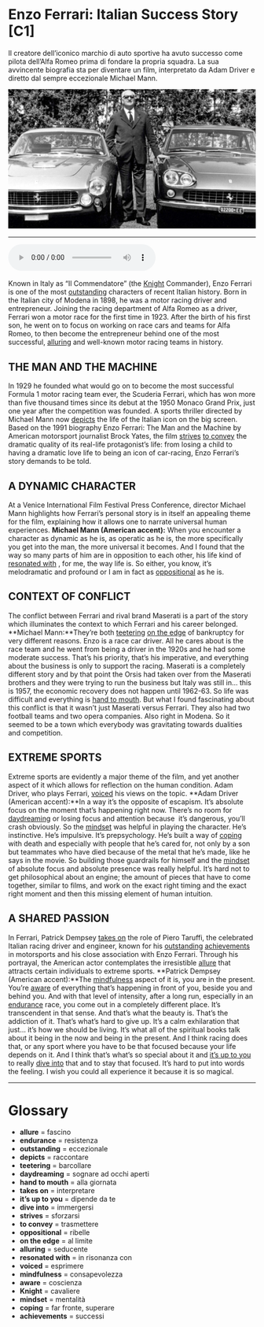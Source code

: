 # Enzo Ferrari: Italian Success Story   [C1]

Il creatore dell’iconico marchio di auto sportive ha avuto successo come pilota dell’Alfa Romeo prima di fondare la propria squadra. La sua avvincente biografia sta per diventare un film, interpretato da Adam Driver e diretto dal sempre eccezionale Michael Mann.

![](Enzo%20Ferrari%20Italian%20Success%20Story.jpg)

--------------

<div>
<audio controls autoplay>
    <source src="https:/raw.githubusercontent.com/dartie/speakup/2023-12/Enzo%20Ferrari%20Italian%20Success%20Story.mp3" type="audio/mpeg">
</audio>
</div>


Known in Italy as “Il Commendatore” (the [Knight](## "cavaliere") Commander), Enzo Ferrari is one of the most [outstanding](## "eccezionale") characters of recent Italian history. Born in the Italian city of Modena in 1898, he was a motor racing driver and entrepreneur. Joining the racing department of Alfa Romeo as a driver, Ferrari won a motor race for the first time in 1923. After the birth of his first son, he went on to focus on working on race cars and teams for Alfa Romeo, to then become the entrepreneur behind one of the most successful, [alluring](## "seducente") and well-known motor racing teams in history.

## THE MAN AND THE MACHINE
In 1929 he founded what would go on to become the most successful Formula 1 motor racing team ever, the Scuderia Ferrari, which has won more than five thousand times since its debut at the 1950 Monaco Grand Prix, just one year after the competition was founded.
A sports thriller directed by Michael Mann now [depicts](## "raccontare") the life of the Italian icon on the big screen. Based on the 1991 biography Enzo Ferrari: The Man and the Machine by American motorsport journalist Brock Yates, the film [strives](## "sforzarsi") [to convey](## "trasmettere") the dramatic quality of its real-life protagonist’s life: from losing a child to having a dramatic love life to being an icon of car-racing, Enzo Ferrari’s story demands to be told.

## A DYNAMIC CHARACTER
At a Venice International Film Festival Press Conference, director Michael Mann highlights how Ferrari’s personal story is in itself an appealing theme for the film, explaining how it allows one to narrate universal human experiences.
**Michael Mann (American accent):** When you encounter a character as dynamic as he is, as operatic as he is, the more specifically you get into the man, the more universal it becomes. And I found that the way so many parts of him are in opposition to each other, his life kind of [resonated with](## "in risonanza con") , for me, the way life is. So either, you know, it’s melodramatic and profound or I am in fact as [oppositional](## "ribelle") as he is.

## CONTEXT OF CONFLICT
The conflict between Ferrari and rival brand Maserati is a part of the story which illuminates the context to which Ferrari and his career belonged.
**Michael Mann:**They’re both [teetering](## "barcollare") [on the edge](## "al limite") of bankruptcy for very different reasons. Enzo is a race car driver. All he cares about is the race team and he went from being a driver in the 1920s and he had some moderate success. That’s his priority, that’s his imperative, and everything about the business is only to support the racing. Maserati is a completely different story and by that point the Orsis had taken over from the Maserati brothers and they were trying to run the business but Italy was still in... this is 1957, the economic recovery does not happen until 1962-63. So life was difficult and everything is [hand to mouth](## "alla giornata"). But what I found fascinating about this conflict is that it wasn’t just Maserati versus Ferrari. They also had two football teams and two opera companies. Also right in Modena. So it seemed to be a town which everybody was gravitating towards dualities and competition.

## EXTREME SPORTS
Extreme sports are evidently a major theme of the film, and yet another aspect of it which allows for reflection on the human condition. Adam Driver, who plays Ferrari, [voiced](## "esprimere") his views on the topic.
**Adam Driver (American accent):**In a way it’s the opposite of escapism. It’s absolute focus on the moment that’s happening right now. There’s no room for [daydreaming](## "sognare ad occhi aperti") or losing focus and attention because  it’s dangerous, you’ll crash obviously. So the [mindset](## "mentalità") was helpful in playing the character. He’s instinctive. He’s impulsive. It’s prepsychology. He’s built a way of [coping](## "far fronte, superare") with death and especially with people that he’s cared for, not only by a son but teammates who have died because of the metal that he’s made, like he says in the movie. So building those guardrails for himself and the [mindset](## "mentalità") of absolute focus and absolute presence was really helpful. It’s hard not to get philosophical about an engine; the amount of pieces that have to come together, similar to films, and work on the exact right timing and the exact right moment and then this missing element of human intuition.

## A SHARED PASSION
In Ferrari, Patrick Dempsey [takes on](## "interpretare") the role of Piero Taruffi, the celebrated Italian racing driver and engineer, known for his [outstanding](## "eccezionale") [achievements](## "successi") in motorsports and his close association with Enzo Ferrari. Through his portrayal, the American actor contemplates the irresistible [allure](## "fascino") that attracts certain individuals to extreme sports.
**Patrick Dempsey (American accent):**The [mindfulness](## "consapevolezza") aspect of it is, you are in the present. You’re [aware](## "coscienza") of everything that’s happening in front of you, beside you and behind you. And with that level of intensity, after a long run, especially in an [endurance](## "resistenza") race, you come out in a completely different place. It’s transcendent in that sense. And that’s what the beauty is. That’s the addiction of it. That’s what’s hard to give up. It’s a calm exhilaration that just… it’s how we should be living. It’s what all of the spiritual books talk about it being in the now and being in the present. And I think racing does that, or any sport where you have to be that focused because your life depends on it. And I think that’s what’s so special about it and [it’s up to you](## "dipende da te") to really [dive into](## "immergersi") that and to stay that focused. It’s hard to put into words the feeling. I wish you could all experience it because it is so magical. 

--------------

<div style = "display:block; clear:both; page-break-after:always;"></div>

# Glossary
* **allure** = fascino
* **endurance** = resistenza
* **outstanding** = eccezionale
* **depicts** = raccontare
* **teetering** = barcollare
* **daydreaming** = sognare ad occhi aperti
* **hand to mouth** = alla giornata
* **takes on** = interpretare
* **it’s up to you** = dipende da te
* **dive into** = immergersi
* **strives** = sforzarsi
* **to convey** = trasmettere
* **oppositional** = ribelle
* **on the edge** = al limite
* **alluring** = seducente
* **resonated with** = in risonanza con
* **voiced** = esprimere
* **mindfulness** = consapevolezza
* **aware** = coscienza
* **Knight** = cavaliere
* **mindset** = mentalità
* **coping** = far fronte, superare
* **achievements** = successi
